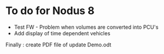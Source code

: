 # To do for Nodus 8

- Test FW - Problem when volumes are converted into PCU's
- Add display of time dependent vehicles

Finally : create PDF file of update Demo.odt